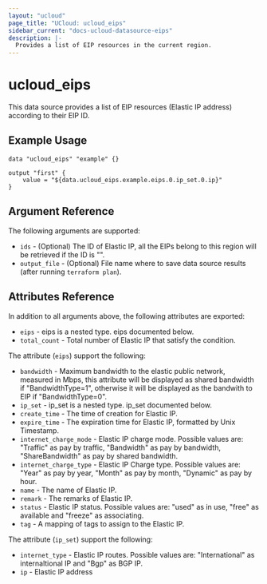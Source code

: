 ```yaml
---
layout: "ucloud"
page_title: "UCloud: ucloud_eips"
sidebar_current: "docs-ucloud-datasource-eips"
description: |-
  Provides a list of EIP resources in the current region.
---
```


# ucloud_eips

This data source provides a list of EIP resources (Elastic IP address) according to their EIP ID.

## Example Usage

```hcl
data "ucloud_eips" "example" {}

output "first" {
    value = "${data.ucloud_eips.example.eips.0.ip_set.0.ip}"
}
```

## Argument Reference

The following arguments are supported:

* `ids` - (Optional) The ID of Elastic IP, all the EIPs belong to this region will be retrieved if the ID is "".
* `output_file` - (Optional) File name where to save data source results (after running `terraform plan`).

## Attributes Reference

In addition to all arguments above, the following attributes are exported:

* `eips` - eips is a nested type. eips documented below.
* `total_count` - Total number of Elastic IP that satisfy the condition.

The attribute (`eips`) support the following:

* `bandwidth` - Maximum bandwidth to the elastic public network, measured in Mbps, this attribute will be displayed as shared bandwidth if "BandwidthType=1", otherwise it will be displayed as the bandwith to EIP if "BandwidthType=0".
* `ip_set` - ip_set is a nested type. ip_set documented below.
* `create_time` - The time of creation for Elastic IP.
* `expire_time` - The expiration time for Elastic IP, formatted by Unix Timestamp.
* `internet_charge_mode` - Elastic IP charge mode. Possible values are: "Traffic" as pay by traffic, "Bandwidth" as pay by bandwidth, "ShareBandwidth" as pay by shared bandwidth.
* `internet_charge_type` - Elastic IP Charge type. Possible values are: "Year" as pay by year, "Month" as pay by month, "Dynamic" as pay by hour.
* `name` - The name of Elastic IP.
* `remark` - The remarks of Elastic IP.
* `status` - Elastic IP status. Possible values are: "used" as in use, "free" as available and "freeze" as associating.
* `tag` - A mapping of tags to assign to the Elastic IP.

The attribute (`ip_set`) support the following:

* `internet_type` - Elastic IP routes. Possible values are: "International" as internaltional IP and "Bgp" as BGP IP.
* `ip` - Elastic IP address